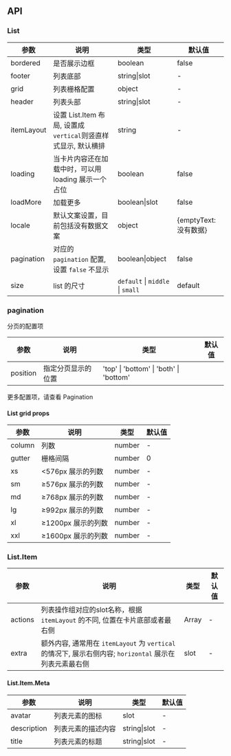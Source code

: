 ## API

### List

| 参数       | 说明                                                          | 类型        | 默认值     |
| ---        | ---                                                           | ---         | ---        |
| bordered   | 是否展示边框                                                  | boolean     | false      |
| footer     | 列表底部                                                      | string\|slot       | -       |
| grid       | 列表栅格配置                                                  | object      | -          |
| header     | 列表头部                                                      | string\|slot       | -       |
| itemLayout | 设置 List.Item 布局, 设置成`vertical`则竖直样式显示, 默认横排 | string      | -          |
| loading    | 当卡片内容还在加载中时，可以用 loading 展示一个占位           | boolean     | false      |
| loadMore   | 加载更多                                                      | boolean\|slot       | false   |
| locale   | 默认文案设置，目前包括没有数据文案                                                     | object       | {emptyText: 没有数据}   |
| pagination | 对应的 `pagination` 配置, 设置 `false` 不显示                 | boolean\|object            | false    |
| size       | list 的尺寸                                                   | `default` \| `middle` \| `small` | default |

### pagination

分页的配置项

| 参数     | 说明               | 类型   | 默认值    |
| ---      | ---                | ---    | ---       |
| position | 指定分页显示的位置 | 'top' \| 'bottom' \| 'both' \| 'bottom' |

更多配置项，请查看 Pagination

#### List grid props
| 参数   | 说明               | 类型   | 默认值 |
| ---    | ---                | ---    | ---    |
| column | 列数               | number | -      |
| gutter | 栅格间隔           | number | 0      |
| xs     | <576px 展示的列数  | number | -      |
| sm     | ≥576px 展示的列数  | number | -      |
| md     | ≥768px 展示的列数  | number | -      |
| lg     | ≥992px 展示的列数  | number | -      |
| xl     | ≥1200px 展示的列数 | number | -      |
| xxl    | ≥1600px 展示的列数 | number | -      |


### List.Item

| 参数    | 说明                                                                                              | 类型             | 默认值    |
| ---     | ---                                                                                               | ---              | ---       |
| actions | 列表操作组对应的slot名称，根据 `itemLayout` 的不同, 位置在卡片底部或者最右侧                                      | Array | -         |
| extra   | 额外内容, 通常用在 `itemLayout` 为 `vertical` 的情况下, 展示右侧内容; `horizontal` 展示在列表元素最右侧 | slot | - |

#### List.Item.Meta
| 参数        | 说明               | 类型    | 默认值 |
| ---         | ---                | ---     | ---    |
| avatar      | 列表元素的图标     | slot    | -      |
| description | 列表元素的描述内容 | string\|slot   | - |
| title       | 列表元素的标题     | string\|slot   | - |
